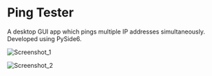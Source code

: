 # Ping Tester
A desktop GUI app which pings multiple IP addresses simultaneously. Developed using PySide6.

![Screenshot_1](https://user-images.githubusercontent.com/106868833/205206558-b4da0ec1-aea8-4947-8d50-1fd72e651eae.png)

![Screenshot_2](https://user-images.githubusercontent.com/106868833/205206592-b54b183b-a494-411a-b6b7-e2cc6c23c571.png)
